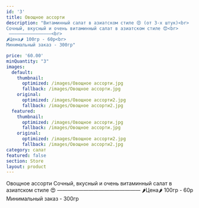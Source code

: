 ```yaml
---
id: '3'
title: Овощное ассорти
description: "Витаминный салат в азиатском стиле 😍 (от 3-х штук)<br>
Сочный, вкусный и очень витаминный салат в азиатском стиле 😍<br>
 ————————————————<br>
🌶Цена🌶 100гр - 60р<br>
Минимальный заказ - 300гр"

price: '60.00'
minQuantity: "3"
images:
  default:
    thumbnail:
      optimized: /images/Овощное ассорти.jpg
      fallback: /images/Овощное ассорти.jpg
    original:
      optimized: /images/Овощное ассорти2.jpg
      fallback: /images/Овощное ассорти2.jpg
  featured:
    thumbnail:
      optimized: /images/Овощное ассорти.jpg
      fallback: /images/Овощное ассорти.jpg
    original:
      optimized: /images/Овощное ассорти2.jpg
      fallback: /images/Овощное ассорти2.jpg
category: салат
featured: false
section: Store
layout: product
---
```


Овощное ассорти Сочный, вкусный и очень витаминный салат в азиатском стиле 😍 ————————————————
🌶Цена🌶 100гр - 60р
Минимальный заказ - 300гр
